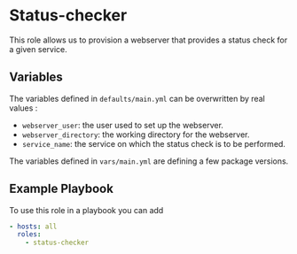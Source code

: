 # Status-checker

This role allows us to provision a webserver that provides a status check for a given service.

## Variables

The variables defined in `defaults/main.yml` can be overwritten by real values :
* `webserver_user`: the user used to set up the webserver.
* `webserver_directory`: the working directory for the webserver.
* `service_name`: the service on which the status check is to be performed.

The variables defined in `vars/main.yml` are defining a few package versions.

## Example Playbook

To use this role in a playbook you can add

```yaml
- hosts: all
  roles:
    - status-checker
```
